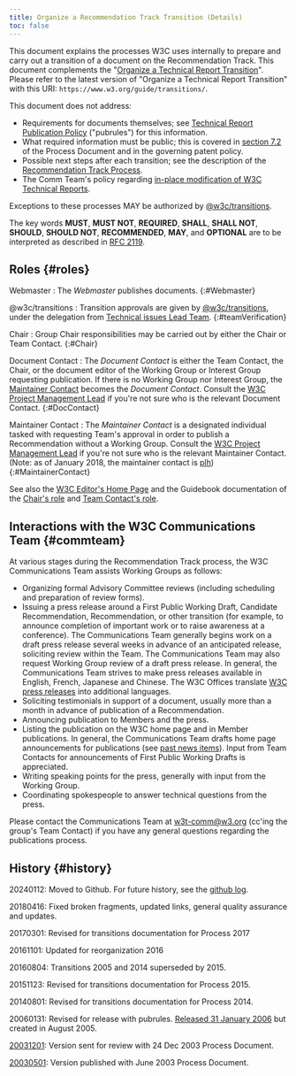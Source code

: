 ```yaml
---
title: Organize a Recommendation Track Transition (Details)
toc: false
---
```

This document explains the processes W3C uses internally to prepare and carry out a transition of a document on the Recommendation Track. This document complements the "[Organize a Technical Report Transition](./)". Please refer to the latest version of "Organize a Technical Report Transition" with this URI: `https://www.w3.org/guide/transitions/`.

This document does not address:

- Requirements for documents themselves; see [Technical Report Publication Policy](https://www.w3.org/pubrules/doc) ("pubrules") for this information.
- What required information must be public; this is covered in [section 7.2](https://www.w3.org/policies/process/#requirements-and-definitions) of the Process Document and in the governing patent policy.
- Possible next steps after each transition; see the description of the [Recommendation Track Process](https://www.w3.org/policies/process/#Reports).
- The Comm Team's policy regarding [in-place modification of W3C Technical Reports](https://www.w3.org/2003/01/republishing/).

Exceptions to these processes MAY be authorized by [@w3c/transitions](https://github.com/orgs/w3c/teams/transitions).

The key words **MUST**, **MUST NOT**, **REQUIRED**, **SHALL**, **SHALL NOT**, **SHOULD**, **SHOULD NOT**, **RECOMMENDED**, **MAY**, and **OPTIONAL** are to be interpreted as described in [RFC 2119](https://www.rfc-editor.org/rfc/rfc2119.txt).

## Roles  {#roles}

Webmaster
: The _Webmaster_ publishes documents.
{:#Webmaster}

@w3c/transitions
: Transition approvals are given by [@w3c/transitions](https://github.com/orgs/w3c/teams/transitions), under the delegation from [Technical issues Lead Team](../tilt/).
{:#teamVerification}

Chair
: Group Chair responsibilities may be carried out by either the Chair or Team Contact.
{:#Chair}

Document Contact
: The _Document Contact_ is either the Team Contact, the Chair, or the document editor of the Working Group or Interest Group requesting publication. If there is no Working Group nor Interest Group, the [Maintainer Contact](#MaintainerContact) becomes the _Document Contact_. Consult the [W3C Project Management Lead](mailto:team-project@w3.org) if you're not sure who is the relevant Document Contact.
{:#DocContact}

Maintainer Contact
: The _Maintainer Contact_ is a designated individual tasked with requesting Team's approval in order to publish a Recommendation without a Working Group. Consult the [W3C Project Management Lead](mailto:team-project@w3.org) if you're not sure who is the relevant Maintainer Contact. (Note: as of January 2018, the maintainer contact is [plh](mailto:plh@w3.org))
{:#MaintainerContact}

See also the [W3C Editor's Home Page](../editor/) and the Guidebook documentation of the [Chair's role](../chair/role.md) and [Team Contact's role](../teamcontact/role.md).

## Interactions with the W3C Communications Team  {#commteam}

At various stages during the Recommendation Track process, the W3C Communications Team assists Working Groups as follows:

- Organizing formal Advisory Committee reviews (including scheduling and preparation of review forms).
- Issuing a press release around a First Public Working Draft, Candidate Recommendation, Recommendation, or other transition (for example, to announce completion of important work or to raise awareness at a conference). The Communications Team generally begins work on a draft press release several weeks in advance of an anticipated release, soliciting review within the Team. The Communications Team may also request Working Group review of a draft press release. In general, the Communications Team strives to make press releases available in English, French, Japanese and Chinese. The W3C Offices translate [W3C press releases](https://www.w3.org/press-releases/) into additional languages.
- Soliciting testimonials in support of a document, usually more than a month in advance of publication of a Recommendation.
- Announcing publication to Members and the press.
- Listing the publication on the W3C home page and in Member publications. In general, the Communications Team drafts home page announcements for publications (see [past news items](https://www.w3.org/news/)). Input from Team Contacts for announcements of First Public Working Drafts is appreciated.
- Writing speaking points for the press, generally with input from the Working Group.
- Coordinating spokespeople to answer technical questions from the press.

Please contact the Communications Team at w3t-comm@w3.org (cc'ing the group's Team Contact) if you have any general questions regarding the publications process.

## History  {#history}

20240112: Moved to Github. For future history, see the [github log](https://github.com/w3c/guide/commits/main/transitions/details.md).

20180416: Fixed broken fragments, updated links, general quality assurance and updates.

20170301: Revised for transitions documentation for Process 2017

20161101: Updated for reorganization 2016

20160804: Transitions 2005 and 2014 superseded by 2015.

20151123: Revised for transitions documentation for Process 2015.

20140801: Revised for transitions documentation for Process 2014.

20060131: Revised for release with pubrules. [Released 31 January 2006](https://lists.w3.org/Archives/Member/chairs/2006JanMar/0026.html) but created in August 2005.

[20031201](https://www.w3.org/2003/12/01-transitions): Version sent for review with 24 Dec 2003 Process Document.

[20030501](https://www.w3.org/2003/05/Transitions): Version published with June 2003 Process Document.
